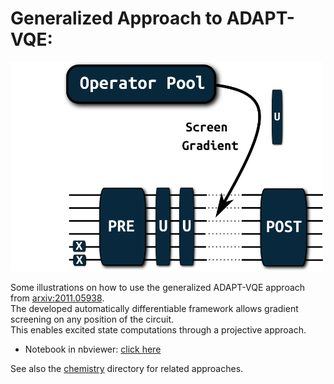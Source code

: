 # Generalized Approach to ADAPT-VQE:

<img src="adaptive_general.png" width=500>

Some illustrations on how to use the generalized ADAPT-VQE approach from [arxiv:2011.05938](https://arxiv.org/abs/2011.05938).  
The developed automatically differentiable framework allows gradient screening on any position of the circuit.  
This enables excited state computations through a projective approach.  

- Notebook in nbviewer: [click here](https://nbviewer.org/github/tequilahub/tequila-tutorials/blob/main/research/generalized-adapt/AdaptiveSolver.ipynb)

See also the [chemistry](../../chemistry) directory for related approaches.
